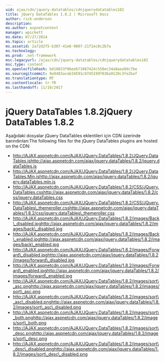 ```yaml
---
uid: ajax/cdn/jquery-datatables/cdnjquerydatatables182
title: jQuery DataTables 1.8.2 | Microsoft Docs
author: rick-anderson
description: 
ms.author: aspnetcontent
manager: wpickett
ms.date: 07/27/2014
ms.topic: article
ms.assetid: 2a72d2f5-b387-41e6-9807-21f2ec8c2b7a
ms.technology: 
ms.prod: .net-framework
msc.legacyurl: /ajax/cdn/jquery-datatables/cdnjquerydatatables182
msc.type: content
ms.openlocfilehash: bd10833f06ee673487424c550ec34a8aea9dc7be
ms.sourcegitcommit: 9a9483aceb34591c97451997036a9120c3fe2baf
ms.translationtype: MT
ms.contentlocale: tr-TR
ms.lasthandoff: 11/10/2017
---
```

<a name="jquery-datatables-182"></a><span data-ttu-id="59e0e-102">jQuery DataTables 1.8.2</span><span class="sxs-lookup"><span data-stu-id="59e0e-102">jQuery DataTables 1.8.2</span></span>
====================
<span data-ttu-id="59e0e-103">Aşağıdaki dosyalar jQuery DataTables eklentileri için CDN üzerinde barındırılan:</span><span class="sxs-lookup"><span data-stu-id="59e0e-103">The following files for the jQuery DataTables plugins are hosted on the CDN:</span></span>

- <span data-ttu-id="59e0e-104">http://AJAX.aspnetcdn.com/AJAX/JQuery.DataTables/1.8.2/JQuery.DataTables.js</span><span class="sxs-lookup"><span data-stu-id="59e0e-104">http://ajax.aspnetcdn.com/ajax/jquery.dataTables/1.8.2/jquery.dataTables.js</span></span>
- <span data-ttu-id="59e0e-105">http://AJAX.aspnetcdn.com/AJAX/JQuery.DataTables/1.8.2/JQuery.DataTables.Min.js</span><span class="sxs-lookup"><span data-stu-id="59e0e-105">http://ajax.aspnetcdn.com/ajax/jquery.dataTables/1.8.2/jquery.dataTables.min.js</span></span>
- <span data-ttu-id="59e0e-106">http://AJAX.aspnetcdn.com/AJAX/JQuery.DataTables/1.8.2/CSS/JQuery.DataTables.css</span><span class="sxs-lookup"><span data-stu-id="59e0e-106">http://ajax.aspnetcdn.com/ajax/jquery.dataTables/1.8.2/css/jquery.dataTables.css</span></span>
- <span data-ttu-id="59e0e-107">http://AJAX.aspnetcdn.com/AJAX/JQuery.DataTables/1.8.2/CSS/JQuery.DataTables\_themeroller.css</span><span class="sxs-lookup"><span data-stu-id="59e0e-107">http://ajax.aspnetcdn.com/ajax/jquery.dataTables/1.8.2/css/jquery.dataTables\_themeroller.css</span></span>
- <span data-ttu-id="59e0e-108">http://AJAX.aspnetcdn.com/AJAX/JQuery.DataTables/1.8.2/images/Back\_disabled.jpg</span><span class="sxs-lookup"><span data-stu-id="59e0e-108">http://ajax.aspnetcdn.com/ajax/jquery.dataTables/1.8.2/images/back\_disabled.jpg</span></span>
- <span data-ttu-id="59e0e-109">http://AJAX.aspnetcdn.com/AJAX/JQuery.DataTables/1.8.2/images/Back\_enabled.jpg</span><span class="sxs-lookup"><span data-stu-id="59e0e-109">http://ajax.aspnetcdn.com/ajax/jquery.dataTables/1.8.2/images/back\_enabled.jpg</span></span>
- <span data-ttu-id="59e0e-110">http://AJAX.aspnetcdn.com/AJAX/JQuery.DataTables/1.8.2/images/Forward\_disabled.jpg</span><span class="sxs-lookup"><span data-stu-id="59e0e-110">http://ajax.aspnetcdn.com/ajax/jquery.dataTables/1.8.2/images/forward\_disabled.jpg</span></span>
- <span data-ttu-id="59e0e-111">http://AJAX.aspnetcdn.com/AJAX/JQuery.DataTables/1.8.2/images/Forward\_enabled.jpg</span><span class="sxs-lookup"><span data-stu-id="59e0e-111">http://ajax.aspnetcdn.com/ajax/jquery.dataTables/1.8.2/images/forward\_enabled.jpg</span></span>
- <span data-ttu-id="59e0e-112">http://AJAX.aspnetcdn.com/AJAX/JQuery.DataTables/1.8.2/images/sort\_asc.png</span><span class="sxs-lookup"><span data-stu-id="59e0e-112">http://ajax.aspnetcdn.com/ajax/jquery.dataTables/1.8.2/images/sort\_asc.png</span></span>
- <span data-ttu-id="59e0e-113">http://AJAX.aspnetcdn.com/AJAX/JQuery.DataTables/1.8.2/images/sort\_asc\_disabled.png</span><span class="sxs-lookup"><span data-stu-id="59e0e-113">http://ajax.aspnetcdn.com/ajax/jquery.dataTables/1.8.2/images/sort\_asc\_disabled.png</span></span>
- <span data-ttu-id="59e0e-114">http://AJAX.aspnetcdn.com/AJAX/JQuery.DataTables/1.8.2/images/sort\_both.png</span><span class="sxs-lookup"><span data-stu-id="59e0e-114">http://ajax.aspnetcdn.com/ajax/jquery.dataTables/1.8.2/images/sort\_both.png</span></span>
- <span data-ttu-id="59e0e-115">http://AJAX.aspnetcdn.com/AJAX/JQuery.DataTables/1.8.2/images/sort\_desc.png</span><span class="sxs-lookup"><span data-stu-id="59e0e-115">http://ajax.aspnetcdn.com/ajax/jquery.dataTables/1.8.2/images/sort\_desc.png</span></span>
- <span data-ttu-id="59e0e-116">http://AJAX.aspnetcdn.com/AJAX/JQuery.DataTables/1.8.2/images/sort\_desc\_disabled.png</span><span class="sxs-lookup"><span data-stu-id="59e0e-116">http://ajax.aspnetcdn.com/ajax/jquery.dataTables/1.8.2/images/sort\_desc\_disabled.png</span></span>
